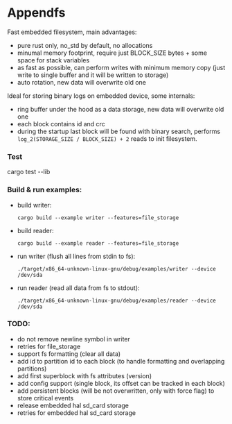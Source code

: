 # Appendfs

Fast embedded filesystem, main advantages:
* pure rust only, no_std by default, no allocations
* minumal memory footprint, require just BLOCK_SIZE bytes + some space for stack variables
* as fast as possible, can perform writes with minimum memory copy (just write to single buffer and it will be written to storage)
* auto rotation, new data will overwrite old one

Ideal for storing binary logs on embedded device, some internals:
* ring buffer under the hood as a data storage, new data will overwrite old one
* each block contains id and crc
* during the startup last block will be found with binary search, performs `log_2(STORAGE_SIZE / BLOCK_SIZE) + 2` reads to init filesystem.


### Test
cargo test --lib

### Build & run examples:
* build writer:
    ```
    cargo build --example writer --features=file_storage
    ```
* build reader:
    ```
    cargo build --example reader --features=file_storage
    ```

* run writer (flush all lines from stdin to fs):
    ```
    ./target/x86_64-unknown-linux-gnu/debug/examples/writer --device /dev/sda
    ```
* run reader (read all data from fs to stdout):
    ```
    ./target/x86_64-unknown-linux-gnu/debug/examples/reader --device /dev/sda
    ```

### TODO:
* do not remove newline symbol in writer
* retries for file_storage
* support fs formatting (clear all data)
* add id to partition id to each block (to handle formatting and overlapping partitions)
* add first superblock with fs attributes (version)
* add config support (single block, its offset can be tracked in each block)
* add persistent blocks (will be not overwritten, only with force flag) to store critical events
* release embedded hal sd_card storage
* retries for embedded hal sd_card storage
